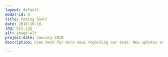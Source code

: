 ```yaml
---
layout: default
modal-id: 4
title: Coming Soon!
date: 2018-10-18
img: GCS.jpg
alt: image-alt
project-date: January 2019
description: Come back for more news regarding our team. New updates are coming soon. Check out our Twitter and Facebook accounts for more about us.

---
```

